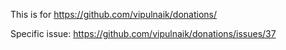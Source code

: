 This is for https://github.com/vipulnaik/donations/

Specific issue: https://github.com/vipulnaik/donations/issues/37
